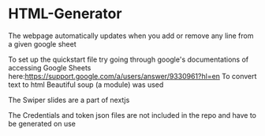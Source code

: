 # HTML-Generator
The webpage automatically updates when you add or remove any line from a given google sheet



To set up the quickstart file try going through google's documentations of accessing Google Sheets here:https://support.google.com/a/users/answer/9330961?hl=en
To convert text to html Beautiful soup (a module) was used

The Swiper slides are a part of nextjs



The Credentials and token json files are not included in the repo and have to be generated on use

